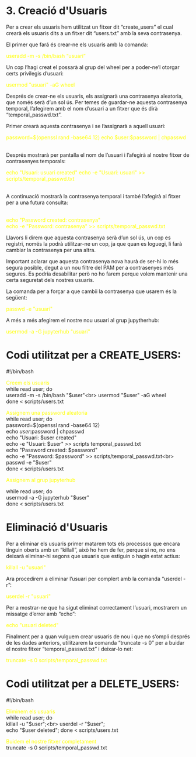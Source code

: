 # 3. Creació d'Usuaris

Per a crear els usuaris hem utilitzat un fitxer dit “create_users” el cual crearà els usuaris dits a un fitxer dit “users.txt” amb la seva contrasenya.

El primer que fará és crear-ne els usuaris amb la comanda:

<span style="color: yellow;">useradd -m -s /bin/bash “usuari”</span>

Un cop l’hagi creat el possarà al grup del wheel per a poder-ne’l otorgar certs privilegis d’usuari:

<span style="color: yellow;"> usermod "usuari" -aG wheel</span>

Després de crear-ne els usuaris, els assignarà una contrasenya aleatoria, que només serà d’un sol ús. Per temes de guardar-ne aquesta contrasenya temporal, l’afegirem amb el nom d’usuari a un fitxer que és dirà “temporal_passwd.txt”.

Primer crearà aquesta contrasenya i se l’assignarà a aquell usuari:

<span style="color: yellow;">  
password=$(openssl rand -base64 12) 
echo $user:$password | chpasswd  </span>

<br>Després mostrarà per pantalla el nom de l’usuari i l’afegirà al nostre fitxer de contrasenyes temporals:

<span style="color: yellow;">
echo "Usuari: usuari created"
echo -e "Usuari: usuari" >> scripts/temporal_passwd.txt</span>


<br>A continuació mostrarà la contrasenya temporal i també l’afegirà al fitxer per a una futura consulta:

<span style="color: yellow;"><br>
echo "Password created: contrasenya"<br>
echo -e "Password: contrasenya" >> scripts/temporal_passwd.txt</span>

Llavors li direm que aquesta contrasenya serà d’un sol ús, un cop es registri, només la podrà utilitzar-ne un cop, ja que quan es loguegi, li farà cambiar la contrasenya per una altra.

Important aclarar que aquesta contrasenya nova haurà de ser-hi lo més segura posible, degut a un nou filtre del PAM per a contrasenyes més segures. Es podría desabilitar però no ho farem perque volem mantenir una certa seguretat dels nostres usuaris.

La comanda per a forçar a que cambii la contrasenya que usarem és la següent:

<span style="color: yellow;">passwd -e "usuari"</span>

A més a més afegirem el nostre nou usuari al grup jupytherhub:

<span style="color: yellow;">usermod -a -G jupyterhub "usuari"</span>

# Codi utilitzat per a CREATE_USERS:

#!/bin/bash

<span style="color: yellow;">Creem els usuaris</span>  
while read user; do <br>
        useradd -m -s /bin/bash "$user"<br>
        usermod "$user" -aG wheel<br>
done < scripts/users.txt

<span style="color: yellow;">Assignem una password aleatoria</span>  
while read user; do<br>
    password=$(openssl rand -base64 12)<br>
    echo $user:$password | chpasswd<br>
    echo "Usuari: $user created"<br>
    echo -e "Usuari: $user" >> scripts temporal_passwd.txt<br>
    echo "Password created: $password"<br>
    echo -e "Password: $password" >> scripts/temporal_passwd.txt<br>
    passwd -e "$user"<br>
done < scripts/users.txt

<span style="color: yellow;">Assignem al grup jupyterhub</span>  

while read user; do<br>
    usermod -a -G jupyterhub "$user"<br>
done < scripts/users.txt

# Eliminació d'Usuaris

Per a eliminar els usuaris primer matarem tots els processos que encara tinguin oberts amb un “killall”, això ho hem de fer, perque si no, no ens deixarà eliminar-hi segons que usuaris que estiguin o hagin estat actius:

<span style="color: yellow;">killall -u "usuari"</span>

Ara procedirem a eliminar l’usuari per complert amb la comanda “userdel -r”:

<span style="color: yellow;">userdel -r "usuari"</span>

Per a mostrar-ne que ha sigut eliminat correctament l’usuari, mostrarem un missatge d’error amb “echo”:

<span style="color: yellow;">echo "usuari deleted"</span>

Finalment per a quan vulguem crear usuaris de nou i que no s’ompli després de les dades anteriors, utilitzarem la comanda “truncate -s 0” per a buidar el nostre fitxer “temporal_passwd.txt” i deixar-lo net:

<span style="color: yellow;">truncate -s 0 scripts/temporal_passwd.txt</span>

# Codi utilitzat per a DELETE_USERS:

#!/bin/bash

<span style="color: yellow;">Eliminem els usuaris</span>  
while read user; do<br>
    killall -u "$user";<br>
    userdel -r "$user";<br>
    echo "$user deleted";
done < scripts/users.txt

<span style="color: yellow;">Buidem el nostre fitxer completament</span>  
truncate -s 0 scripts/temporal_passwd.txt


